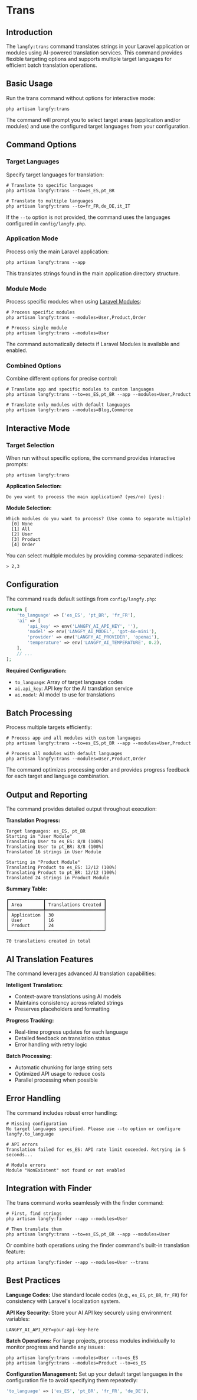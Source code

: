 # Trans

## Introduction

The `langfy:trans` command translates strings in your Laravel application or modules using AI-powered translation services. This command provides flexible targeting options and supports multiple target languages for efficient batch translation operations.

## Basic Usage

Run the trans command without options for interactive mode:

```shell
php artisan langfy:trans
```

The command will prompt you to select target areas (application and/or modules) and use the configured target languages from your configuration.

## Command Options

### Target Languages

Specify target languages for translation:

```shell
# Translate to specific languages
php artisan langfy:trans --to=es_ES,pt_BR

# Translate to multiple languages
php artisan langfy:trans --to=fr_FR,de_DE,it_IT
```

If the `--to` option is not provided, the command uses the languages configured in `config/langfy.php`.

### Application Mode

Process only the main Laravel application:

```shell
php artisan langfy:trans --app
```

This translates strings found in the main application directory structure.

### Module Mode

Process specific modules when using [Laravel Modules](https://nwidart.com/laravel-modules/):

```shell
# Process specific modules
php artisan langfy:trans --modules=User,Product,Order

# Process single module
php artisan langfy:trans --modules=User
```

The command automatically detects if Laravel Modules is available and enabled.

### Combined Options

Combine different options for precise control:

```shell
# Translate app and specific modules to custom languages
php artisan langfy:trans --to=es_ES,pt_BR --app --modules=User,Product

# Translate only modules with default languages
php artisan langfy:trans --modules=Blog,Commerce
```

## Interactive Mode

### Target Selection

When run without specific options, the command provides interactive prompts:

```shell
php artisan langfy:trans
```

**Application Selection:**

```
Do you want to process the main application? (yes/no) [yes]:
```

**Module Selection:**

```
Which modules do you want to process? (Use comma to separate multiple)
  [0] None
  [1] All
  [2] User
  [3] Product
  [4] Order
```

You can select multiple modules by providing comma-separated indices:

```
> 2,3
```

## Configuration

The command reads default settings from `config/langfy.php`:

```php
return [
    'to_language' => ['es_ES', 'pt_BR', 'fr_FR'],
    'ai' => [
        'api_key' => env('LANGFY_AI_API_KEY', ''),
        'model' => env('LANGFY_AI_MODEL', 'gpt-4o-mini'),
        'provider' => env('LANGFY_AI_PROVIDER', 'openai'),
        'temperature' => env('LANGFY_AI_TEMPERATURE', 0.2),
    ],
    // ...
];
```

**Required Configuration:**

- `to_language`: Array of target language codes
- `ai.api_key`: API key for the AI translation service
- `ai.model`: AI model to use for translations

## Batch Processing

Process multiple targets efficiently:

```shell
# Process app and all modules with custom languages
php artisan langfy:trans --to=es_ES,pt_BR --app --modules=User,Product

# Process all modules with default languages
php artisan langfy:trans --modules=User,Product,Order
```

The command optimizes processing order and provides progress feedback for each target and language combination.

## Output and Reporting

The command provides detailed output throughout execution:

**Translation Progress:**

```
Target languages: es_ES, pt_BR
Starting in "User Module"
Translating User to es_ES: 8/8 (100%)
Translating User to pt_BR: 8/8 (100%)
Translated 16 strings in User Module

Starting in "Product Module"
Translating Product to es_ES: 12/12 (100%)
Translating Product to pt_BR: 12/12 (100%)
Translated 24 strings in Product Module
```

**Summary Table:**

```
┏━━━━━━━━━━━━━┳━━━━━━━━━━━━━━━━━━━━━━┓
┃ Area        ┃ Translations Created ┃
┡━━━━━━━━━━━━━╇━━━━━━━━━━━━━━━━━━━━━━┩
│ Application │ 30                   │
│ User        │ 16                   │
│ Product     │ 24                   │
└─────────────┴──────────────────────┘

70 translations created in total
```

## AI Translation Features

The command leverages advanced AI translation capabilities:

**Intelligent Translation:**
- Context-aware translations using AI models
- Maintains consistency across related strings
- Preserves placeholders and formatting

**Progress Tracking:**
- Real-time progress updates for each language
- Detailed feedback on translation status
- Error handling with retry logic

**Batch Processing:**
- Automatic chunking for large string sets
- Optimized API usage to reduce costs
- Parallel processing when possible

## Error Handling

The command includes robust error handling:

```shell
# Missing configuration
No target languages specified. Please use --to option or configure langfy.to_language

# API errors
Translation failed for es_ES: API rate limit exceeded. Retrying in 5 seconds...

# Module errors
Module "NonExistent" not found or not enabled
```

## Integration with Finder

The trans command works seamlessly with the finder command:

```shell
# First, find strings
php artisan langfy:finder --app --modules=User

# Then translate them
php artisan langfy:trans --to=es_ES,pt_BR --app --modules=User
```

Or combine both operations using the finder command's built-in translation feature:

```shell
php artisan langfy:finder --app --modules=User --trans
```

## Best Practices

**Language Codes:**
Use standard locale codes (e.g., `es_ES`, `pt_BR`, `fr_FR`) for consistency with Laravel's localization system.

**API Key Security:**
Store your AI API key securely using environment variables:

```env
LANGFY_AI_API_KEY=your-api-key-here
```

**Batch Operations:**
For large projects, process modules individually to monitor progress and handle any issues:

```shell
php artisan langfy:trans --modules=User --to=es_ES
php artisan langfy:trans --modules=Product --to=es_ES
```

**Configuration Management:**
Set up your default target languages in the configuration file to avoid specifying them repeatedly:

```php
'to_language' => ['es_ES', 'pt_BR', 'fr_FR', 'de_DE'],
```
